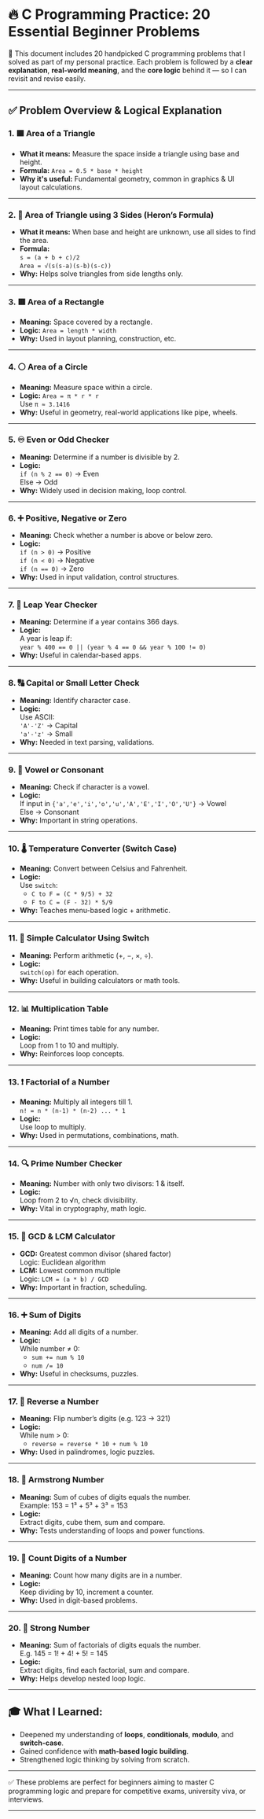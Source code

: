 # 🔥 C Programming Practice: 20 Essential Beginner Problems

📌 This document includes 20 handpicked C programming problems that I solved as part of my personal practice. Each problem is followed by a **clear explanation**, **real-world meaning**, and the **core logic** behind it — so I can revisit and revise easily.

---

## ✅ Problem Overview & Logical Explanation

### 1. 🟦 **Area of a Triangle**
- **What it means:** Measure the space inside a triangle using base and height.
- **Formula:** `Area = 0.5 * base * height`
- **Why it's useful:** Fundamental geometry, common in graphics & UI layout calculations.

---

### 2. 🧮 **Area of Triangle using 3 Sides (Heron’s Formula)**
- **What it means:** When base and height are unknown, use all sides to find the area.
- **Formula:**  
  `s = (a + b + c)/2`  
  `Area = √(s(s-a)(s-b)(s-c))`
- **Why:** Helps solve triangles from side lengths only.

---

### 3. 🟥 **Area of a Rectangle**
- **Meaning:** Space covered by a rectangle.
- **Logic:** `Area = length * width`
- **Why:** Used in layout planning, construction, etc.

---

### 4. ⚪ **Area of a Circle**
- **Meaning:** Measure space within a circle.
- **Logic:** `Area = π * r * r`  
  Use `π ≈ 3.1416`
- **Why:** Useful in geometry, real-world applications like pipe, wheels.

---

### 5. ♾️ **Even or Odd Checker**
- **Meaning:** Determine if a number is divisible by 2.
- **Logic:**  
  `if (n % 2 == 0)` → Even  
  Else → Odd
- **Why:** Widely used in decision making, loop control.

---

### 6. ➕ **Positive, Negative or Zero**
- **Meaning:** Check whether a number is above or below zero.
- **Logic:**  
  `if (n > 0)` → Positive  
  `if (n < 0)` → Negative  
  `if (n == 0)` → Zero
- **Why:** Used in input validation, control structures.

---

### 7. 📆 **Leap Year Checker**
- **Meaning:** Determine if a year contains 366 days.
- **Logic:**  
  A year is leap if:  
  `year % 400 == 0 || (year % 4 == 0 && year % 100 != 0)`
- **Why:** Useful in calendar-based apps.

---

### 8. 🔠 **Capital or Small Letter Check**
- **Meaning:** Identify character case.
- **Logic:**  
  Use ASCII:  
  `'A'-'Z'` → Capital  
  `'a'-'z'` → Small
- **Why:** Needed in text parsing, validations.

---

### 9. 🔡 **Vowel or Consonant**
- **Meaning:** Check if character is a vowel.
- **Logic:**  
  If input in `{'a','e','i','o','u','A','E','I','O','U'}` → Vowel  
  Else → Consonant
- **Why:** Important in string operations.

---

### 10. 🌡️ **Temperature Converter (Switch Case)**
- **Meaning:** Convert between Celsius and Fahrenheit.
- **Logic:**  
  Use `switch`:
  - `C to F = (C * 9/5) + 32`  
  - `F to C = (F - 32) * 5/9`
- **Why:** Teaches menu-based logic + arithmetic.

---

### 11. 🧮 **Simple Calculator Using Switch**
- **Meaning:** Perform arithmetic (+, −, ×, ÷).
- **Logic:**  
  `switch(op)` for each operation.
- **Why:** Useful in building calculators or math tools.

---

### 12. 📊 **Multiplication Table**
- **Meaning:** Print times table for any number.
- **Logic:**  
  Loop from 1 to 10 and multiply.
- **Why:** Reinforces loop concepts.

---

### 13. ❗ **Factorial of a Number**
- **Meaning:** Multiply all integers till 1.  
  `n! = n * (n-1) * (n-2) ... * 1`
- **Logic:**  
  Use loop to multiply.
- **Why:** Used in permutations, combinations, math.

---

### 14. 🔍 **Prime Number Checker**
- **Meaning:** Number with only two divisors: 1 & itself.
- **Logic:**  
  Loop from 2 to √n, check divisibility.
- **Why:** Vital in cryptography, math logic.

---

### 15. 🔗 **GCD & LCM Calculator**
- **GCD:** Greatest common divisor (shared factor)  
  Logic: Euclidean algorithm  
- **LCM:** Lowest common multiple  
  Logic: `LCM = (a * b) / GCD`
- **Why:** Important in fraction, scheduling.

---

### 16. ➕ **Sum of Digits**
- **Meaning:** Add all digits of a number.
- **Logic:**  
  While number ≠ 0:  
  - `sum += num % 10`  
  - `num /= 10`
- **Why:** Useful in checksums, puzzles.

---

### 17. 🔁 **Reverse a Number**
- **Meaning:** Flip number’s digits (e.g. 123 → 321)
- **Logic:**  
  While num > 0:  
  - `reverse = reverse * 10 + num % 10`
- **Why:** Used in palindromes, logic puzzles.

---

### 18. 💎 **Armstrong Number**
- **Meaning:** Sum of cubes of digits equals the number.  
  Example: 153 = 1³ + 5³ + 3³ = 153
- **Logic:**  
  Extract digits, cube them, sum and compare.
- **Why:** Tests understanding of loops and power functions.

---

### 19. 🔢 **Count Digits of a Number**
- **Meaning:** Count how many digits are in a number.
- **Logic:**  
  Keep dividing by 10, increment a counter.
- **Why:** Used in digit-based problems.

---

### 20. 🧠 **Strong Number**
- **Meaning:** Sum of factorials of digits equals the number.  
  E.g. 145 = 1! + 4! + 5! = 145
- **Logic:**  
  Extract digits, find each factorial, sum and compare.
- **Why:** Helps develop nested loop logic.

---

## 🎓 What I Learned:
- Deepened my understanding of **loops**, **conditionals**, **modulo**, and **switch-case**.
- Gained confidence with **math-based logic building**.
- Strengthened logic thinking by solving from scratch.

---

✅ These problems are perfect for beginners aiming to master C programming logic and prepare for competitive exams, university viva, or interviews.

---
